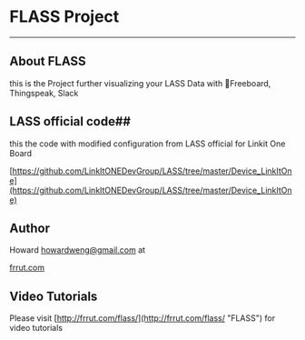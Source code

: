 # FLASS Project #

----------

## About FLASS ##
 this is the Project further visualizing your LASS Data with Freeboard, Thingspeak, Slack
 
## LASS official code##
this the code with modified configuration from LASS official for Linkit One Board 

[https://github.com/LinkItONEDevGroup/LASS/tree/master/Device_LinkItOne](https://github.com/LinkItONEDevGroup/LASS/tree/master/Device_LinkItOne)  

## Author ##
Howard howardweng@gmail.com
at
 
[frrut.com](http://frrut.com)

## Video Tutorials ##

Please visit [http://frrut.com/flass/](http://frrut.com/flass/ "FLASS") for video tutorials
